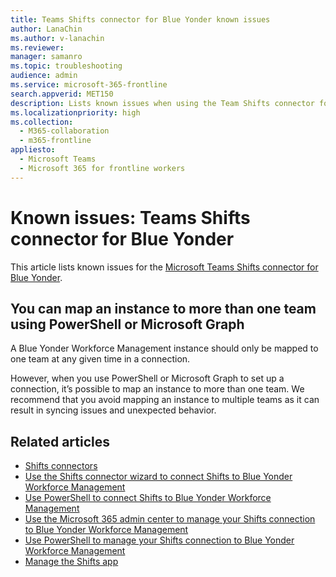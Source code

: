```yaml
---
title: Teams Shifts connector for Blue Yonder known issues
author: LanaChin
ms.author: v-lanachin
ms.reviewer:
manager: samanro
ms.topic: troubleshooting
audience: admin
ms.service: microsoft-365-frontline
search.appverid: MET150
description: Lists known issues when using the Team Shifts connector for Blue Yonder to integrate Shifts with Blue Yonder Workforce Management.
ms.localizationpriority: high
ms.collection:
  - M365-collaboration
  - m365-frontline
appliesto:
  - Microsoft Teams
  - Microsoft 365 for frontline workers
---
```


# Known issues: Teams Shifts connector for Blue Yonder

This article lists known issues for the [Microsoft Teams Shifts connector for Blue Yonder](shifts-connectors.md#microsoft-teams-shifts-connector-for-blue-yonder).

## You can map an instance to more than one team using PowerShell or Microsoft Graph

A Blue Yonder Workforce Management instance should only be mapped to one team at any given time in a connection.

However, when you use PowerShell or Microsoft Graph to set up a connection, it’s possible to map an instance to more than one team. We recommend that you avoid mapping an instance to multiple teams as it can result in syncing issues and unexpected behavior.

## Related articles

- [Shifts connectors](shifts-connectors.md)
- [Use the Shifts connector wizard to connect Shifts to Blue Yonder Workforce Management](shifts-connector-wizard.md)
- [Use PowerShell to connect Shifts to Blue Yonder Workforce Management](shifts-connector-blue-yonder-powershell-setup.md)
- [Use the Microsoft 365 admin center to manage your Shifts connection to Blue Yonder Workforce Management](shifts-connector-blue-yonder-admin-center-manage.md)
- [Use PowerShell to manage your Shifts connection to Blue Yonder Workforce Management](shifts-connector-powershell-manage.md)
- [Manage the Shifts app](/microsoftteams/expand-teams-across-your-org/shifts/manage-the-shifts-app-for-your-organization-in-teams?bc=/microsoft-365/frontline/breadcrumb/toc.json&toc=/microsoft-365/frontline/toc.json)
